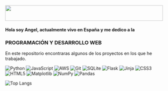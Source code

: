 # <img src="https://media.giphy.com/media/v1.Y2lkPTc5MGI3NjExcWpjMmcxdndpOHFycHZlbGV5MDcyNjd5M2RiaWM4aXJ6bGJhMGthMSZlcD12MV9pbnRlcm5hbF9naWZfYnlfaWQmY3Q9Zw/tnHOwE5VlOGz9k8hW1/source.gif" width="100%" height=50/>

#### Hola soy Angel, actualmente vivo en España y me dedico a la
### PROGRAMACIÓN Y DESARROLLO WEB
En este repositorio encontraras algunos de los proyectos en los que he trabajado.

![Python](https://img.shields.io/badge/python-3670A0?style=for-the-badge&logo=python&logoColor=ffdd54)
![JavaScript](https://img.shields.io/badge/javascript-%23323330.svg?style=for-the-badge&logo=javascript&logoColor=%23F7DF1E)
![AWS](https://img.shields.io/badge/AWS-%23FF9900.svg?style=for-the-badge&logo=amazon-aws&logoColor=white)
![Git](https://img.shields.io/badge/git-%23F05033.svg?style=for-the-badge&logo=git&logoColor=white)
![SQLite](https://img.shields.io/badge/sqlite-%2307405e.svg?style=for-the-badge&logo=sqlite&logoColor=white)
![Flask](https://img.shields.io/badge/flask-%23000.svg?style=for-the-badge&logo=flask&logoColor=white)
![Jinja](https://img.shields.io/badge/jinja-white.svg?style=for-the-badge&logo=jinja&logoColor=black)
![CSS3](https://img.shields.io/badge/css3-%231572B6.svg?style=for-the-badge&logo=css3&logoColor=white)
![HTML5](https://img.shields.io/badge/html5-%23E34F26.svg?style=for-the-badge&logo=html5&logoColor=white)
![Matplotlib](https://img.shields.io/badge/Matplotlib-%23ffffff.svg?style=for-the-badge&logo=Matplotlib&logoColor=black)
![NumPy](https://img.shields.io/badge/numpy-%23013243.svg?style=for-the-badge&logo=numpy&logoColor=white)
![Pandas](https://img.shields.io/badge/pandas-%23150458.svg?style=for-the-badge&logo=pandas&logoColor=white)

![Top Langs](https://github-readme-stats.vercel.app/api/top-langs/?username=ANGMAN18&layout=compact&show_icons=true&theme=dark)
<!--![ANGMAN18's GitHub stats](https://github-readme-stats.vercel.app/api?username=ANGMAN18&show_icons=true&theme=dark)>-->